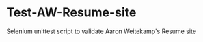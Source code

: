 Test-AW-Resume-site
===================

Selenium unittest script to validate Aaron Weitekamp's Resume site